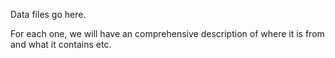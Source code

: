 Data files go here. 

For each one, we will have an comprehensive description of where it is from and
what it contains etc.

